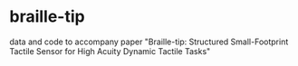 # braille-tip
data and code to accompany paper "Braille-tip: Structured Small-Footprint Tactile Sensor for High Acuity Dynamic Tactile Tasks"
